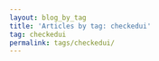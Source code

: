 ```yaml
---
layout: blog_by_tag
title: 'Articles by tag: checkedui'
tag: checkedui
permalink: tags/checkedui/
---
```

